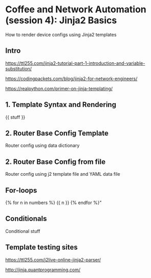 # Coffee and Network Automation (session 4): Jinja2 Basics

How to render device configs using Jinja2 templates

## Intro

https://ttl255.com/jinja2-tutorial-part-1-introduction-and-variable-substitution/

https://codingpackets.com/blog/jinja2-for-network-engineers/

https://realpython.com/primer-on-jinja-templating/


## 1. Template Syntax and Rendering

{{ stuff }}


## 2. Router Base Config Template

Router config using data dictionary


## 2. Router Base Config from file

Router config using j2 template file and YAML data file


## For-loops

{% for n in numbers %}
{{ n }} 
{% endfor %}"


## Conditionals


Conditional stuff


## Template testing sites

https://ttl255.com/j2live-online-jinja2-parser/

http://jinja.quantprogramming.com/

